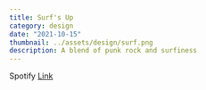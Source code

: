 ```yaml
---
title: Surf's Up
category: design
date: "2021-10-15"
thumbnail: ../assets/design/surf.png
description: A blend of punk rock and surfiness
---
```


Spotify <a href = "https://open.spotify.com/playlist/13t9d2WJ5qXinedyj0Wg56?si=0bcd10c22b564460" target="_blank" class = "err">Link</a>
